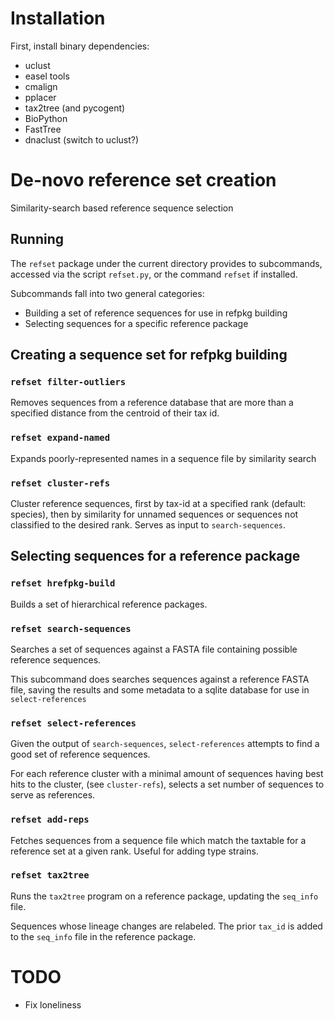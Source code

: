 # Installation

First, install binary dependencies:

* uclust
* easel tools
* cmalign
* pplacer
* tax2tree (and pycogent)
* BioPython
* FastTree
* dnaclust (switch to uclust?)

# De-novo reference set creation

Similarity-search based reference sequence selection

## Running

The `refset` package under the current directory provides to subcommands,
accessed via the script `refset.py`, or the command `refset` if installed.

Subcommands fall into two general categories:

* Building a set of reference sequences for use in refpkg building
* Selecting sequences for a specific reference package

## Creating a sequence set for refpkg building

### `refset filter-outliers`

Removes sequences from a reference database that are more than a specified
distance from the centroid of their tax id.

### `refset expand-named`

Expands poorly-represented names in a sequence file by similarity search

### `refset cluster-refs`

Cluster reference sequences, first by tax-id at a specified rank (default:
species), then by similarity for unnamed sequences or sequences not classified
to the desired rank.  Serves as input to `search-sequences`.

## Selecting sequences for a reference package

### `refset hrefpkg-build`

Builds a set of hierarchical reference packages.

### `refset search-sequences`

Searches a set of sequences against a FASTA file containing possible reference sequences.

This subcommand does searches sequences against a reference FASTA file, saving
the results and some metadata to a sqlite database for use in
`select-references`

### `refset select-references`

Given the output of `search-sequences`, `select-references` attempts to find a
good set of reference sequences.

For each reference cluster  with a minimal amount of sequences having best hits
to the cluster, (see `cluster-refs`), selects a set number of sequences to
serve as references.

### `refset add-reps`

Fetches sequences from a sequence file which match the taxtable for a reference
set at a given rank. Useful for adding type strains.

### `refset tax2tree`

Runs the `tax2tree` program on a reference package, updating the `seq_info`
file.

Sequences whose lineage changes are relabeled. The prior `tax_id` is added to
the `seq_info` file in the reference package.

# TODO
* Fix loneliness

